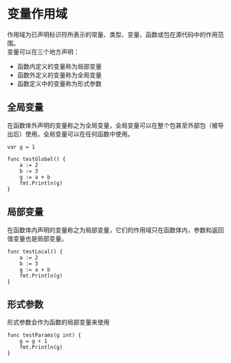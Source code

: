 # 变量作用域

作用域为已声明标识符所表示的常量、类型、变量、函数或包在源代码中的作用范围。    
变量可以在三个地方声明：
- 函数内定义的变量称为局部变量
- 函数外定义的变量称为全局变量
- 函数定义中的变量称为形式参数

## 全局变量

在函数体外声明的变量称之为全局变量，全局变量可以在整个包甚至外部包（被导出后）使用，全局变量可以在任何函数中使用。

```
var g = 1

func testGlobal() {
	a := 2
	b := 3
	g := a + b
	fmt.Println(g)
}
```

## 局部变量

在函数体内声明的变量称之为局部变量，它们的作用域只在函数体内，参数和返回值变量也是局部变量。

```
func testLocal() {
	a := 2
	b := 3
	g := a + b
	fmt.Println(g)
}
```

## 形式参数

形式参数会作为函数的局部变量来使用

```
func testParams(g int) {
	g = g + 1
	fmt.Println(g)
}
```